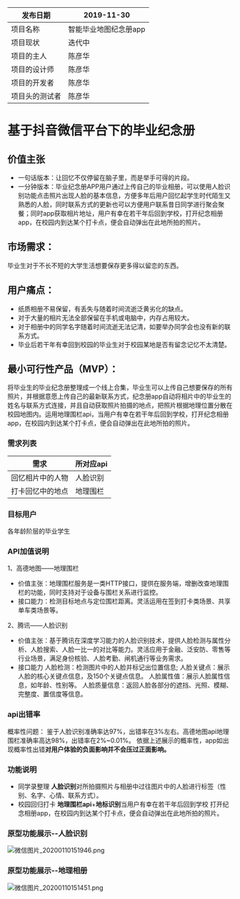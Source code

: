  |  发布日期 | 2019-11-30 |
 | -- | -- |
| 项目名称| 智能毕业地图纪念册app|
| 项目现状| 迭代中|
| 项目的主人|陈彦华|
| 项目的设计师|陈彦华|
| 项目的开发者|陈彦华|  
| 项目头的测试者|陈彦华|

# 基于抖音微信平台下的毕业纪念册
## 价值主张
- 一句话版本：让回忆不仅停留在脑子里，而是举手可得的片段。
- 一分钟版本：毕业纪念册APP用户通过上传自己的毕业相册，可以使用人脸识别功能点击照片出现人脸的基本信息，方便多年后用户回忆起学生时代陌生又熟悉的人脸，同时联系方式的更新也可以方便用户联系昔日同学进行聚会聚餐；同时app获取相片地址，用户有幸在若干年后回到学校，打开纪念相册app，在校园内到达某个打卡点，便会自动弹出在此地所拍的照片。

## 市场需求：
毕业生对于不长不短的大学生活想要保存更多得以留恋的东西。

## 用户痛点：
- 纸质相册不易保留，有丢失与随着时间流逝泛黄劣化的缺点。
- 对于大量的相片无法全部保留在手机或电脑中，内存占用较大。
- 对于相册中的同学名字随着时间流逝无法记清，如要举办同学会也没有新的联系方式。
- 毕业后若干年有幸回到校园的毕业生对于校园某地是否有留念记忆不太清楚。

## 最小可行性产品（MVP）：
将毕业生的毕业纪念册整理成一个线上合集，毕业生可以上传自己想要保存的所有照片，并根据意愿上传自己的最新联系方式，纪念册app自动将相片中的毕业生的姓名与联系方式连接，并且自动获取照片拍摄的地点，把照片根据地理位置分散在校园地图内。运用地理围栏api，当用户有幸在若干年后回到学校，打开纪念相册app，在校园内到达某个打卡点，便会自动弹出在此地所拍的照片。

### 需求列表

 |  需求 | 所对应api |
 | -- | -- |
| 回忆相片中的人物 |人脸识别|  
| 打卡回忆中的地点|地理围栏|


### 目标用户

各年龄阶层的毕业学生

### API加值说明
1、高德地图——地理围栏
- 价值主张：地理围栏服务是一类HTTP接口，提供在服务端，增删改查地理围栏的功能，同时支持对于设备与围栏关系进行监控。
- 接口能力：检测目标地点与定位围栏距离。灵活运用在签到打卡类场景、共享单车类场景等。

2、腾讯——人脸识别
- 价值主张：基于腾讯在深度学习能力的人脸识别技术，提供人脸检测与属性分析、人脸搜索、人脸一比一的对比等能力。灵活应用于金融、泛安防、零售等行业场景，满足身份核验、人脸考勤、闸机通行等业务需求。
- 接口能力
人脸检测：检测图片中的人脸并标记出位置信息; 人脸关键点：展示人脸的核心关键点信息，及150个关键点信息。 人脸属性值：展示人脸属性信息，如年龄、性别等。 人脸质量信息：返回人脸各部分的遮挡、光照、模糊、完整度、置信度等信息。
### api出错率
概率性问题：
鉴于人脸识别准确率达97%，出错率在3%左右。高德地图api地理围栏准确率高达98%，出错率在2%~0.01%。
依据上述展示的概率性，app如出现概率性出错**对用户体验的负面影响并不会压过正面影响。**
### 功能说明
*   同学录整理    **人脸识别**对所拍摄照片与相册中过往图片中的人脸进行标签（性别、名字、心情、联系方式）。
*   校园回归打卡 **地理围栏api**+**地标识别**当用户有幸在若干年后回到学校 打开纪念相册app，在校园内到达某个打卡点，便会自动弹出在此地所拍的照片。
### 原型功能展示--人脸识别
![微信图片_20200110151946.png](https://upload-images.jianshu.io/upload_images/11043489-2fdfab9e5f35a967.png?imageMogr2/auto-orient/strip%7CimageView2/2/w/1240)
### 原型功能展示--地理相册
![微信图片_20200110151451.png](https://upload-images.jianshu.io/upload_images/11043489-feeec6e725c76e70.png?imageMogr2/auto-orient/strip%7CimageView2/2/w/1240)
